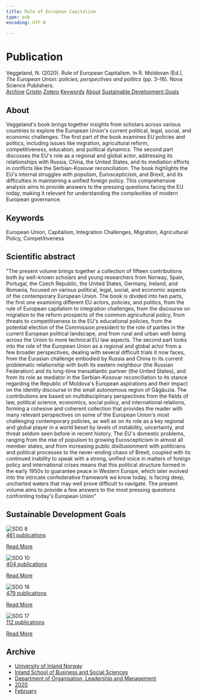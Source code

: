 ```yaml
---
title: Rule of European Capitalism
type: pub
encoding: UTF-8

---
```

<h1>Publication</h1>
<article id="csl-bib-container-ZRQGX8BU" class="csl-bib-container">
  <div class="csl-bib-body"> <div class="csl-entry">Veggeland, N. (2020). Rule of European Capitalism. In R. Moldovan (Ed.), <i>The European Union: policies, perspectives and politics</i> (pp. 3–16). Nova Science Publishers.</div> </div>
  <div class="csl-bib-buttons">
    <a href="#taxonomy-article-ZRQGX8BU" alt="archive" class="csl-bib-button">Archive</a>
    <a href="https://app.cristin.no/results/show.jsf?id=1795101" alt="Cristin" class="csl-bib-button">Cristin</a>
    <a href="http://zotero.org/groups/5881554/items/ZRQGX8BU" alt="Zotero" class="csl-bib-button">Zotero</a>
    <a href="#keywords-article-ZRQGX8BU" alt="keywords" class="csl-bib-button">Keywords</a>
    <a href="#about-article-ZRQGX8BU" alt="about_pub" class="csl-bib-button">About</a>
    <a href="#sdg-article-ZRQGX8BU" alt="sdg" class="csl-bib-button">Sustainable Development Goals</a>
  </div>
  <div id="csl-bib-meta-container-ZRQGX8BU"></div>
</article>
<div id="csl-bib-meta-ZRQGX8BU" class="csl-bib-meta">
  <article id="about-article-ZRQGX8BU" class="about_pub-article">
    <h1>About</h1>
    Veggeland's book brings together insights from scholars across various countries to explore the European Union's current political, legal, social, and economic challenges. The first part of the book examines EU policies and politics, including issues like migration, agricultural reform, competitiveness, education, and political dynamics. The second part discusses the EU's role as a regional and global actor, addressing its relationships with Russia, China, the United States, and its mediation efforts in conflicts like the Serbian-Kosovar reconciliation. The book highlights the EU's internal struggles with populism, Euroscepticism, and Brexit, and its difficulties in maintaining a unified foreign policy. This comprehensive analysis aims to provide answers to the pressing questions facing the EU today, making it relevant for understanding the complexities of modern European governance.
  </article>
  <article id="keywords-article-ZRQGX8BU" class="keywords-article">
    <h1>Keywords</h1>
    European Union, Capitalism, Integration Challenges, Migration, Agricultural Policy, Competitiveness
  </article>
  <article id="abstract-article-ZRQGX8BU" class="abstract-article">
    <h1>Scientific abstract</h1>
    "The present volume brings together a collection of fifteen contributions both by well-known scholars and young researchers from Norway, Spain, Portugal, the Czech Republic, the United States, Germany, Ireland, and Romania, focused on various political, legal, social, and economic aspects of the contemporary European Union. The book is divided into two parts, the first one examining different EU actors, policies, and politics, from the rule of European capitalism to integration challenges, from the discourse on migration to the reform prospects of the common agricultural policy, from threats to competitiveness to the EU's educational policies, from the potential election of the Commission president to the role of parties in the current European political landscape, and from rural and urban well-being across the Union to more technical EU law aspects. The second part looks into the role of the European Union as a regional and global actor from a few broader perspectives, dealing with several difficult trials it now faces, from the Eurasian challenge embodied by Russia and China to its current problematic relationship with both its eastern neighbour (the Russian Federation) and its long-time transatlantic partner (the United States), and from its role as mediator in the Serbian-Kosovar reconciliation to its stance regarding the Republic of Moldova's European aspirations and their impact on the identity discourse in the small autonomous region of Găgăuzia. The contributions are based on multidisciplinary perspectives from the fields of law, political science, economics, social policy, and international relations, forming a cohesive and coherent collection that provides the reader with many relevant perspectives on some of the European Union's most challenging contemporary policies, as well as on its role as a key regional and global player in a world beset by levels of instability, uncertainty, and threat seldom seen before in recent history. The EU's domestic problems, ranging from the rise of populism to growing Euroscepticism in almost all member states, and from increasing public disillusionment with politicians and political processes to the never-ending chaos of Brexit, coupled with its continued inability to speak with a strong, unified voice in matters of foreign policy and international crises means that this political structure formed in the early 1950s to guarantee peace in Western Europe, which later evolved into the intricate confederative framework we know today, is facing deep, uncharted waters that may well prove difficult to navigate. The present volume aims to provide a few answers to the most pressing questions confronting today's European Union"
  </article>
  <article id="sdg-article-ZRQGX8BU" class="sdg-article">
    <h1>Sustainable Development Goals</h1>
    <div class="sdg-container"><div id="sdg8" class="sdg">
        <img src="{{< params subfolder >}}images/sdg/sdg08_en.png" class="image" alt="SDG 8">
        <div class="sdg-overlay">
          <a href="/en/archive/?key=?sdg=8#archive" class="sdg-publication-count"><span>461</span> publications</a>
          <p><a href="https://sdgs.un.org/goals/goal8" class="sdg-read-more">Read More</a></p>
        </div>
      </div> <div id="sdg10" class="sdg">
        <img src="{{< params subfolder >}}images/sdg/sdg10_en.png" class="image" alt="SDG 10">
        <div class="sdg-overlay">
          <a href="/en/archive/?key=?sdg=10#archive" class="sdg-publication-count"><span>404</span> publications</a>
          <p><a href="https://sdgs.un.org/goals/goal10" class="sdg-read-more">Read More</a></p>
        </div>
      </div> <div id="sdg16" class="sdg">
        <img src="{{< params subfolder >}}images/sdg/sdg16_en.png" class="image" alt="SDG 16">
        <div class="sdg-overlay">
          <a href="/en/archive/?key=?sdg=16#archive" class="sdg-publication-count"><span>479</span> publications</a>
          <p><a href="https://sdgs.un.org/goals/goal16" class="sdg-read-more">Read More</a></p>
        </div>
      </div> <div id="sdg17" class="sdg">
        <img src="{{< params subfolder >}}images/sdg/sdg17_en.png" class="image" alt="SDG 17">
        <div class="sdg-overlay">
          <a href="/en/archive/?key=?sdg=17#archive" class="sdg-publication-count"><span>112</span> publications</a>
          <p><a href="https://sdgs.un.org/goals/goal17" class="sdg-read-more">Read More</a></p>
        </div>
      </div></div>
  </article>
  <article id="taxonomy-article-ZRQGX8BU" class="taxonomy-article">
    <h1>Archive</h1>
    <ul>
      <li>
        <a href="/en/archive/?key=3DCRN523">University of Inland Norway</a>
      </li>
      <li>
        <a href="/en/archive/?key=DU8Q9LN9">Inland School of Business and Social Sciences</a>
      </li>
      <li>
        <a href="/en/archive/?key=4LUWR3ZM">Department of Organisation, Leadership and Management</a>
      </li>
      <li>
        <a href="/en/archive/?key=L4LD5JU9">2020</a>
      </li>
      <li>
        <a href="/en/archive/?key=AAUEAIFK">February</a>
      </li>
    </ul>
  </article>
</div>
